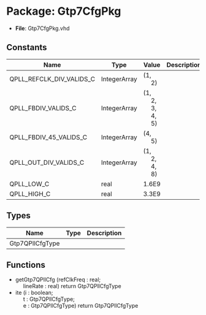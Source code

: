 # Package: Gtp7CfgPkg

- **File**: Gtp7CfgPkg.vhd
## Constants

| Name                     | Type         | Value                                                                                                                                                            | Description |
| ------------------------ | ------------ | ---------------------------------------------------------------------------------------------------------------------------------------------------------------- | ----------- |
| QPLL_REFCLK_DIV_VALIDS_C | IntegerArray |  (1,<br><span style="padding-left:20px"> 2)                                                                                                                      |             |
| QPLL_FBDIV_VALIDS_C      | IntegerArray |  (1,<br><span style="padding-left:20px"> 2,<br><span style="padding-left:20px"> 3,<br><span style="padding-left:20px"> 4,<br><span style="padding-left:20px"> 5) |             |
| QPLL_FBDIV_45_VALIDS_C   | IntegerArray |  (4,<br><span style="padding-left:20px"> 5)                                                                                                                      |             |
| QPLL_OUT_DIV_VALIDS_C    | IntegerArray |  (1,<br><span style="padding-left:20px"> 2,<br><span style="padding-left:20px"> 4,<br><span style="padding-left:20px"> 8)                                        |             |
| QPLL_LOW_C               | real         |  1.6E9                                                                                                                                                           |             |
| QPLL_HIGH_C              | real         |  3.3E9                                                                                                                                                           |             |
## Types

| Name            | Type | Description |
| --------------- | ---- | ----------- |
| Gtp7QPllCfgType |      |             |
## Functions
- getGtp7QPllCfg <font id="function_arguments">(refClkFreq : real;<br><span style="padding-left:20px"> lineRate : real) </font> <font id="function_return">return Gtp7QPllCfgType </font>
- ite <font id="function_arguments">(i : boolean;<br><span style="padding-left:20px"> t : Gtp7QPllCfgType;<br><span style="padding-left:20px"> e : Gtp7QPllCfgType) </font> <font id="function_return">return Gtp7QPllCfgType </font>
